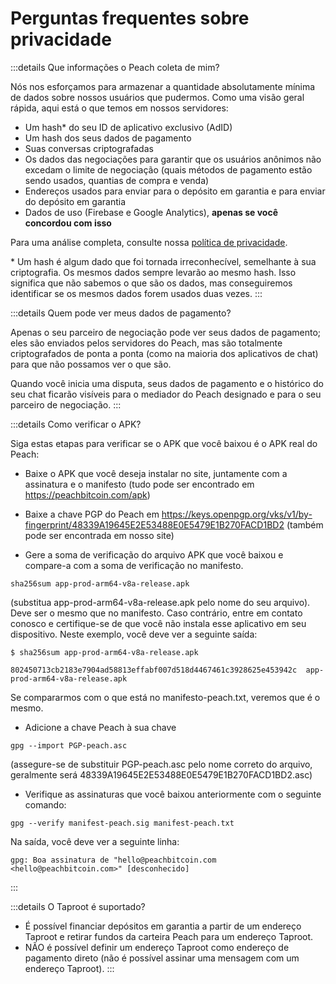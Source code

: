 # Perguntas frequentes sobre privacidade

:::details Que informações o Peach coleta de mim?

Nós nos esforçamos para armazenar a quantidade absolutamente mínima de dados sobre nossos usuários que pudermos. Como uma visão geral rápida, aqui está o que temos em nossos servidores:

- Um hash\* do seu ID de aplicativo exclusivo (AdID)
- Um hash dos seus dados de pagamento
- Suas conversas criptografadas
- Os dados das negociações para garantir que os usuários anônimos não excedam o limite de negociação (quais métodos de pagamento estão sendo usados, quantias de compra e venda)
- Endereços usados para enviar para o depósito em garantia e para enviar do depósito em garantia
- Dados de uso (Firebase e Google Analytics), **apenas se você concordou com isso**

Para uma análise completa, consulte nossa [política de privacidade](/privacy-policy/).

\* Um hash é algum dado que foi tornada irreconhecível, semelhante à sua criptografia. Os mesmos dados sempre levarão ao mesmo hash. Isso significa que não sabemos o que são os dados, mas conseguiremos identificar se os mesmos dados forem usados duas vezes.
:::

:::details Quem pode ver meus dados de pagamento?

Apenas o seu parceiro de negociação pode ver seus dados de pagamento; eles são enviados pelos servidores do Peach, mas são totalmente criptografados de ponta a ponta (como na maioria dos aplicativos de chat) para que não possamos ver o que são.

Quando você inicia uma disputa, seus dados de pagamento e o histórico do seu chat ficarão visíveis para o mediador do Peach designado e para o seu parceiro de negociação.
:::

:::details Como verificar o APK?

Siga estas etapas para verificar se o APK que você baixou é o APK real do Peach:

- Baixe o APK que você deseja instalar no site, juntamente com a assinatura e o manifesto (tudo pode ser encontrado em https://peachbitcoin.com/apk)

- Baixe a chave PGP do Peach em https://keys.openpgp.org/vks/v1/by-fingerprint/48339A19645E2E53488E0E5479E1B270FACD1BD2 (também pode ser encontrada em nosso site)

- Gere a soma de verificação do arquivo APK que você baixou e compare-a com a soma de verificação no manifesto.

```
sha256sum app-prod-arm64-v8a-release.apk
```

(substitua app-prod-arm64-v8a-release.apk pelo nome do seu arquivo). Deve ser o mesmo que no manifesto. Caso contrário, entre em contato conosco e certifique-se de que você não instala esse aplicativo em seu dispositivo. Neste exemplo, você deve ver a seguinte saída:
```
$ sha256sum app-prod-arm64-v8a-release.apk

802450713cb2183e7904ad58813effabf007d518d4467461c3928625e453942c  app-prod-arm64-v8a-release.apk
```
Se compararmos com o que está no manifesto-peach.txt, veremos que é o mesmo.

- Adicione a chave Peach à sua chave
```
gpg --import PGP-peach.asc
```
(assegure-se de substituir PGP-peach.asc pelo nome correto do arquivo, geralmente será 48339A19645E2E53488E0E5479E1B270FACD1BD2.asc)

- Verifique as assinaturas que você baixou anteriormente com o seguinte comando:
```
gpg --verify manifest-peach.sig manifest-peach.txt
``` 
Na saída, você deve ver a seguinte linha:
```
gpg: Boa assinatura de "hello@peachbitcoin.com <hello@peachbitcoin.com>" [desconhecido]
```
:::

:::details O Taproot é suportado?

- É possível financiar depósitos em garantia a partir de um endereço Taproot e retirar fundos da carteira Peach para um endereço Taproot.
- NÃO é possível definir um endereço Taproot como endereço de pagamento direto (não é possível assinar uma mensagem com um endereço Taproot).
:::
```